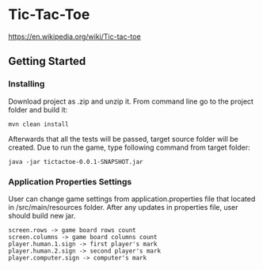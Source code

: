# Tic-Tac-Toe

https://en.wikipedia.org/wiki/Tic-tac-toe

## Getting Started

### Installing

Download project as .zip and unzip it. From command line go to the project folder and build it:

```
mvn clean install
```

Afterwards that all the tests will be passed, target source folder will be created. Due to run the game, type following command from target folder:

```
java -jar tictactoe-0.0.1-SNAPSHOT.jar
```
### Application Properties Settings
User can change game settings from application.properties file that located in /src/main/resources folder. After any updates in properties file, user should build new jar.
```
screen.rows -> game board rows count
screen.columns -> game board columns count
player.human.1.sign -> first player's mark
player.human.2.sign -> second player's mark
player.computer.sign -> computer's mark
```
